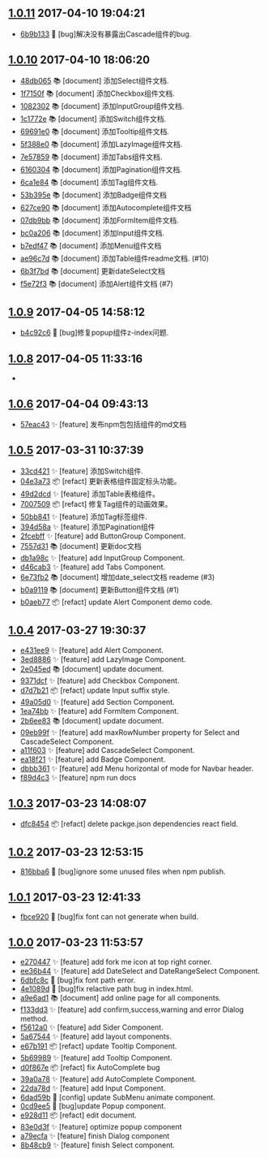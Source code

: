 [1.0.11](../../releases/tag/1.0.11)     2017-04-10 19:04:21
-----------------------------------------------------------

- [6b9b133](../../commit/6b9b133) 🐛  [bug]解决没有暴露出Cascade组件的bug.


[1.0.10](../../releases/tag/1.0.10)     2017-04-10 18:06:20
-----------------------------------------------------------

- [48db065](../../commit/48db065) 📚  [document] 添加Select组件文档.
- [1f7150f](../../commit/1f7150f) 📚  [document] 添加Checkbox组件文档.
- [1082302](../../commit/1082302) 📚  [document] 添加InputGroup组件文档.
- [1c1772e](../../commit/1c1772e) 📚  [document] 添加Switch组件文档.
- [69691e0](../../commit/69691e0) 📚  [document] 添加Tooltip组件文档.
- [5f388e0](../../commit/5f388e0) 📚  [document] 添加LazyImage组件文档.
- [7e57859](../../commit/7e57859) 📚  [document] 添加Tabs组件文档.
- [6160304](../../commit/6160304) 📚  [document] 添加Pagination组件文档.
- [6ca1e84](../../commit/6ca1e84) 📚  [document] 添加Tag组件文档.
- [53b395e](../../commit/53b395e) 📚  [document] 添加Badge组件文档
- [627ce90](../../commit/627ce90) 📚  [document] 添加Autocomplete组件文档
- [07db9bb](../../commit/07db9bb) 📚  [document] 添加FormItem组件文档.
- [bc0a206](../../commit/bc0a206) 📚  [document] 添加Input组件文档.
- [b7edf47](../../commit/b7edf47) 📚  [document] 添加Menu组件文档
- [ae96c7d](../../commit/ae96c7d) 📚  [document] 添加Table组件readme文档. (#10)
- [6b3f7bd](../../commit/6b3f7bd) 📚  [document] 更新dateSelect文档
- [f5e72f3](../../commit/f5e72f3) 📚  [document] 添加Alert组件文档 (#7)


[1.0.9](../../releases/tag/1.0.9)     2017-04-05 14:58:12
---------------------------------------------------------

- [b4c92c6](../../commit/b4c92c6) 🐛  [bug]修复popup组件z-index问题.


[1.0.8](../../releases/tag/1.0.8)     2017-04-05 11:33:16
---------------------------------------------------------

- 


[1.0.6](../../releases/tag/1.0.6)     2017-04-04 09:43:13
---------------------------------------------------------

- [57eac43](../../commit/57eac43) ✨  [feature] 发布npm包包括组件的md文档


[1.0.5](../../releases/tag/1.0.5)     2017-03-31 10:37:39
---------------------------------------------------------

- [33cd421](../../commit/33cd421) ✨  [feature] 添加Switch组件.
- [04e3a73](../../commit/04e3a73) 📦  [refact] 更新表格组件固定标头功能。
- [49d2dcd](../../commit/49d2dcd) ✨  [feature] 添加Table表格组件。
- [7007509](../../commit/7007509) 📦  [refact] 修复Tag组件的动画效果。
- [50bb841](../../commit/50bb841) ✨  [feature] 添加Tag标签组件.
- [394d58a](../../commit/394d58a) ✨  [feature] 添加Pagination组件
- [2fcebff](../../commit/2fcebff) ✨  [feature] add ButtonGroup Component.
- [7557d31](../../commit/7557d31) 📚  [document] 更新doc文档
- [db1a98c](../../commit/db1a98c) ✨  [feature] add InputGroup Component.
- [d46cab3](../../commit/d46cab3) ✨  [feature] add Tabs Component.
- [6e73fb2](../../commit/6e73fb2) 📚  [document] 增加date_select文档 reademe (#3)
- [b0a9119](../../commit/b0a9119) 📚  [document] 更新Button组件文档 (#1)
- [b0aeb77](../../commit/b0aeb77) 📦  [refact] update Alert Component demo code.


[1.0.4](../../releases/tag/1.0.4)     2017-03-27 19:30:37
---------------------------------------------------------

- [e431ee9](../../commit/e431ee9) ✨  [feature] add Alert Component.
- [3ed8886](../../commit/3ed8886) ✨  [feature] add LazyImage Component.
- [2e045ed](../../commit/2e045ed) 📚  [document] update document.
- [9371dcf](../../commit/9371dcf) ✨  [feature] add Checkbox Component.
- [d7d7b21](../../commit/d7d7b21) 📦  [refact] update Input suffix style.
- [49a05d0](../../commit/49a05d0) ✨  [feature] add Section Component.
- [1ea74bb](../../commit/1ea74bb) ✨  [feature] add FormItem Component.
- [2b6ee83](../../commit/2b6ee83) 📚  [document] update document.
- [09eb99f](../../commit/09eb99f) ✨  [feature] add maxRowNumber property for Select and CascadeSelect Component.
- [a11f603](../../commit/a11f603) ✨  [feature] add CascadeSelect Component.
- [ea18f21](../../commit/ea18f21) ✨  [feature] add Badge Component.
- [dbbb361](../../commit/dbbb361) ✨  [feature] add Menu horizontal of mode for Navbar header.
- [f89d4c3](../../commit/f89d4c3) ✨  [feature] npm run docs


[1.0.3](../../releases/tag/1.0.3)     2017-03-23 14:08:07
---------------------------------------------------------

- [dfc8454](../../commit/dfc8454) 📦  [refact] delete packge.json dependencies react field.


[1.0.2](../../releases/tag/1.0.2)     2017-03-23 12:53:15
---------------------------------------------------------

- [816bba6](../../commit/816bba6) 🐛  [bug]ignore some unused files when npm publish.


[1.0.1](../../releases/tag/1.0.1)     2017-03-23 12:41:33
---------------------------------------------------------

- [fbce920](../../commit/fbce920) 🐛  [bug]fix font can not generate when build.


[1.0.0](../../releases/tag/1.0.0)     2017-03-23 11:53:57
---------------------------------------------------------

- [e270447](../../commit/e270447) ✨  [feature] add fork me icon at top right corner.
- [ee36b44](../../commit/ee36b44) ✨  [feature] add DateSelect and DateRangeSelect Component.
- [6dbfc8c](../../commit/6dbfc8c) 🐛  [bug]fix font path error.
- [4e1089d](../../commit/4e1089d) 🐛  [bug]fix relactive path bug in index.html.
- [a9e6ad1](../../commit/a9e6ad1) 📚  [document] add online page for all components.
- [f133dd3](../../commit/f133dd3) ✨  [feature] add confirm,success,warning and error Dialog method.
- [f5612a0](../../commit/f5612a0) ✨  [feature] add Sider Component.
- [5a67544](../../commit/5a67544) ✨  [feature] add layout components.
- [e67b191](../../commit/e67b191) 📦  [refact] update Tooltip Component.
- [5b69989](../../commit/5b69989) ✨  [feature] add Tooltip Component.
- [d0f867e](../../commit/d0f867e) 📦  [refact] fix AutoComplete bug
- [39a0a78](../../commit/39a0a78) ✨  [feature] add AutoComplete Component.
- [22da78d](../../commit/22da78d) ✨  [feature] add Input Component.
- [6dad59b](../../commit/6dad59b) 🔧  [config] update SubMenu animate component.
- [0cd9ee5](../../commit/0cd9ee5) 🐛  [bug]update Popup component.
- [e928d11](../../commit/e928d11) 📦  [refact] edit document.
- [83e0d3f](../../commit/83e0d3f) ✨  [feature] optimize popup component
- [a79ecfa](../../commit/a79ecfa) ✨  [feature] finish Dialog component
- [8b48cb9](../../commit/8b48cb9) ✨  [feature] finish Select component.


